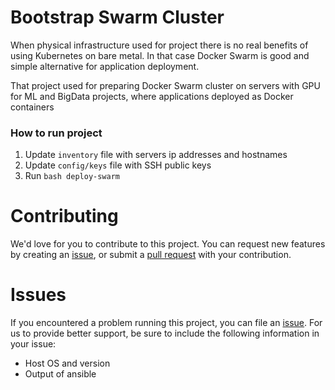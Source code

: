 # Bootstrap Swarm Cluster

When physical infrastructure used for project there is no real benefits of using Kubernetes on bare metal.
In that case Docker Swarm is good and simple alternative for application deployment.

That project used for preparing Docker Swarm cluster on servers with GPU for ML and BigData projects, 
where applications deployed as Docker containers

### How to run project

1. Update `inventory` file with servers ip addresses and hostnames
2. Update `config/keys` file with SSH public keys
2. Run `bash deploy-swarm`

# Contributing
We'd love for you to contribute to this project. You can request new features by creating an [issue](https://github.com/opslead/bootstrap-swarm-cluster/issues), or submit a [pull request](https://github.com/opslead/bootstrap-swarm-cluster/pulls) with your contribution.

# Issues
If you encountered a problem running this project, you can file an [issue](https://github.com/opslead/bootstrap-swarm-cluster/issues). For us to provide better support, be sure to include the following information in your issue:

- Host OS and version
- Output of ansible 